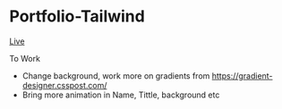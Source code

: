 # Portfolio-Tailwind
<a href="https://debanjana-a11y.github.io/Portfolio-Tailwind">Live</a>

To Work
<ul>
  <li>Change background, work more on gradients from <a href="https://gradient-designer.csspost.com/">https://gradient-designer.csspost.com/</a></li>
  <li>Bring more animation in Name, Tittle, background etc</li>
</ul>
